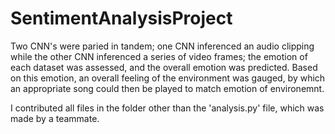 # SentimentAnalysisProject
 Two CNN's were paried in tandem; one CNN inferenced an audio clipping while the other CNN inferenced a series of video frames; the emotion of each dataset was assessed, and the overall emotion was predicted. Based on this emotion, an overall feeling of the environment was gauged, by which an appropriate song could then be played to match emotion of environemnt. 

I contributed all files in the folder other than the 'analysis.py' file, which was made by a teammate. 
